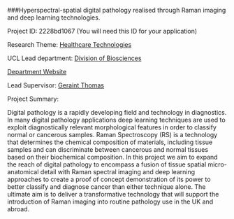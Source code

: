 ###Hyperspectral-spatial digital pathology realised through Raman imaging and deep learning technologies.

Project ID: 2228bd1067
(You will need this ID for your application)

Research Theme: [Healthcare Technologies](../themes/healthcare-technologies.md)

UCL Lead department: [Division of Biosciences](../departments/division-of-biosciences.md)

[Department Website](https://www.ucl.ac.uk/biosciences)

Lead Supervisor: [Geraint Thomas](https://iris.ucl.ac.uk/iris/browse/profile?upi=GMTHO44)

Project Summary:

Digital pathology is a rapidly developing field and technology in diagnostics. In many digital pathology applications deep learning techniques are used to exploit diagnostically relevant morphological features in order to classify normal or cancerous samples. Raman Spectroscopy (RS) is a technology that determines the chemical composition of materials, including tissue samples and can discriminate between cancerous and normal tissues based on their biochemical composition. In this project we aim to expand the reach of digital pathology to encompass a fusion of tissue spatial micro-anatomical detail with Raman spectral imaging and deep learning approaches to create a proof of concept demonstration of its power to better classify and diagnose cancer than either technique alone. The ultimate aim is to deliver a transformative technology that will support the introduction of Raman imaging into routine pathology use in the UK and abroad.